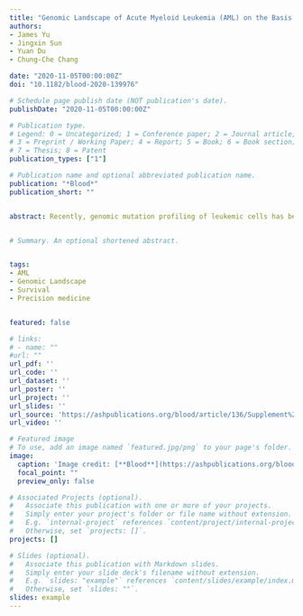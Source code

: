 ```yaml
---
title: "Genomic Landscape of Acute Myeloid Leukemia (AML) on the Basis of 2017 ELN Classification and Other Mutations in Adult AML - Single Healthcare System Data"
authors:
- James Yu
- Jingxin Sun
- Yuan Du
- Chung-Che Chang

date: "2020-11-05T00:00:00Z"
doi: "10.1182/blood-2020-139976"

# Schedule page publish date (NOT publication's date).
publishDate: "2020-11-05T00:00:00Z"

# Publication type.
# Legend: 0 = Uncategorized; 1 = Conference paper; 2 = Journal article;
# 3 = Preprint / Working Paper; 4 = Report; 5 = Book; 6 = Book section;
# 7 = Thesis; 8 = Patent
publication_types: ["1"]

# Publication name and optional abbreviated publication name.
publication: "*Blood*"
publication_short: ""


abstract: Recently, genomic mutation profiling of leukemic cells has been actively studied and some results have been integrated into the 2017 ELN classification with cytogenetic analysis for risk assessment of AML populations.1 However, only a few mutations are well identified and included in the 2017 ELN classification. In addition, except interaction between NPM1 and FLT-ITD, correlation and co-occurrence among various mutations have not been well studied. Here we describe our single center genomic landscapes of 2017 ELN guideline components with other NGS mutations in adult AML.


# Summary. An optional shortened abstract.


tags:
- AML
- Genomic Landscape
- Survival
- Precision medicine


featured: false

# links:
# - name: ""
#url: ""
url_pdf: ''
url_code: ''
url_dataset: ''
url_poster: ''
url_project: ''
url_slides: ''
url_source: 'https://ashpublications.org/blood/article/136/Supplement%201/3/473434/Genomic-Landscape-of-Acute-Myeloid-Leukemia-AML-on?searchresult=1'
url_video: ''

# Featured image
# To use, add an image named `featured.jpg/png` to your page's folder. 
image:
  caption: 'Image credit: [**Blood**](https://ashpublications.org/blood)'
  focal_point: ""
  preview_only: false

# Associated Projects (optional).
#   Associate this publication with one or more of your projects.
#   Simply enter your project's folder or file name without extension.
#   E.g. `internal-project` references `content/project/internal-project/index.md`.
#   Otherwise, set `projects: []`.
projects: []

# Slides (optional).
#   Associate this publication with Markdown slides.
#   Simply enter your slide deck's filename without extension.
#   E.g. `slides: "example"` references `content/slides/example/index.md`.
#   Otherwise, set `slides: ""`.
slides: example
---
```





